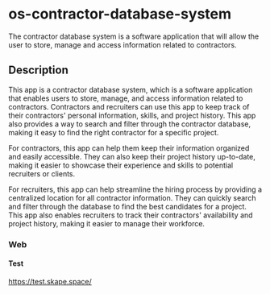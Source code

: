 # os-contractor-database-system

The contractor database system is a software application that will allow the user to store, manage and access information related to contractors.

## Description

This app is a contractor database system, which is a software application that enables users to store, manage, and access information related to contractors. Contractors and recruiters can use this app to keep track of their contractors' personal information, skills, and project history. This app also provides a way to search and filter through the contractor database, making it easy to find the right contractor for a specific project.

For contractors, this app can help them keep their information organized and easily accessible. They can also keep their project history up-to-date, making it easier to showcase their experience and skills to potential recruiters or clients.

For recruiters, this app can help streamline the hiring process by providing a centralized location for all contractor information. They can quickly search and filter through the database to find the best candidates for a project. This app also enables recruiters to track their contractors' availability and project history, making it easier to manage their workforce.

### Web
#### Test

https://test.skape.space/

